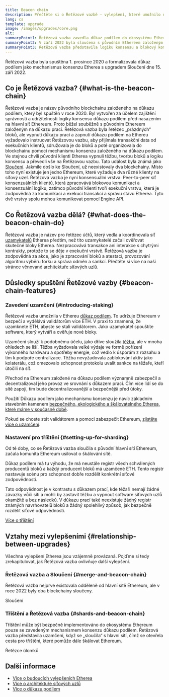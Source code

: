 ```yaml
---
title: Beacon chain
description: Přečtěte si o Řetězové vazbě – vylepšení, které umožnilo důkaz podílem na Ethereu.
lang: cs
template: upgrade
image: /images/upgrades/core.png
alt:
summaryPoint1: Řetězová vazba zavedla důkaz podílem do ekosystému Etherea.
summaryPoint2: V září 2022 byla sloučena s původním Ethereem založeným na důkazu prací.
summaryPoint3: Řetězová vazba představila logiku konsensu a blokový komunikační protokol, který v současné době zabezpečuje Ethereum.
---
```


<UpgradeStatus isShipped dateKey="page-upgrades:page-upgrades-beacon-date">
  Řetězová vazba byla spuštěna 1. prosince 2020 a formalizovala důkaz podílem jako mechanismus konsenzu Etherea s upgradem Sloučení dne 15. září 2022.
</UpgradeStatus>

## Co je Řetězová vazba? {#what-is-the-beacon-chain}

Řetězová vazba je název původního blockchainu založeného na důkazu podílem, který byl spuštěn v roce 2020. Byl vytvořen za účelem zajištění správnosti a udržitelnosti logiky konsensu důkazu podílem před nasazením na hlavní síť Ethereum. Proto běžel souběžně s původním Ethereem založeným na důkazu prací. Řetězová vazba byla řetězec „prázdných“ bloků, ale vypnutí důkazu prací a zapnutí důkazu podílem na Ethereu vyžadovalo instruovat Řetězovou vazbu, aby přijímala transakční data od exekučních klientů, sdružovala je do bloků a poté organizovala do blockchainu pomocí mechanismu konsenzu založeného na důkazu podílem. Ve stejnou chvíli původní klienti Etherea vypnuli těžbu, tvorbu bloků a logiku konsensu a převedli vše na Řetězovou vazbu. Tato událost byla známá jako [Sloučení](/roadmap/merge/). Jakmile došlo ke Sloučení, už neexistovaly dva blockchainy. Místo toho nyní existuje jen jedno Ethereum, které vyžaduje dva různé klienty na síťový uzel. Řetězová vazba je nyní konsensuální vrstva: Peer-to-peer síť konsenzuálních klientů, která zpracovává blokovou komunikaci a konsenzuální logiku, zatímco původní klienti tvoří exekuční vrstvu, která je zodpovědná za komunikaci a exekuci transakcí a správu stavu Etherea. Tyto dvě vrstvy spolu mohou komunikovat pomocí Engine API.

## Co Řetězová vazba dělá? {#what-does-the-beacon-chain-do}

Řetězová vazba je název pro řetězec účtů, který vedla a koordinovala síť [uzamykatelů](/staking/) Etherea předtím, než tito uzamykatelé začali ověřovat skutečné bloky Etherea. Nezpracovává transakce ani interakce s chytrými kontrakty, protože to se děje v exekuční vrstvě. Řetězová vazba je zodpovědná za akce, jako je zpracování bloků a atestací, provozování algoritmu výběru forku a správa odměn a sankcí. Přečtěte si více na naší stránce věnované [architektuře síťových uzlů](/developers/docs/nodes-and-clients/node-architecture/#node-comparison).

## Důsledky spuštění Řetězové vazby {#beacon-chain-features}

### Zavedení uzamčení {#introducing-staking}

Řetězová vazba umožnila v Ethereu [důkaz podílem](/developers/docs/consensus-mechanisms/pos/). To udržuje Ethereum v bezpečí a vydělává validátorům více ETH. V praxi to znamená, že uzamknete ETH, abyste se stali validátorem. Jako uzamykatel spouštíte software, který vytváří a ověřuje nové bloky.

Uzamčení slouží k podobnému účelu, jako dříve sloužila [těžba](/developers/docs/consensus-mechanisms/pow/mining/), ale v mnoha ohledech se liší. Těžba vyžadovala velké výdaje ve formě pořízení výkonného hardwaru a spotřeby energie, což vedlo k úsporám z rozsahu a tím k podpoře centralizace. Těžba nevyžadovala zablokování aktiv jako kolaterálu, což omezovalo schopnost protokolu uvalit sankce na těžaře, kteří útočili na síť.

Přechod na Ethereum založené na důkazu podílem významně zabezpečil a decentralizoval jeho provoz ve srovnání s důkazem prací. Čím více lidí se do sítě zapojí, tím bude decentralizovanější a bezpečnější před útoky.

Použití Důkazu podílem jako mechanismu konsenzu je navíc základním stavebním kamenem [bezpečného, ekologického a škálovatelného Etherea, které máme v současné době](/roadmap/vision/).

<InfoBanner emoji=":money_bag:">
  Pokud se chcete stát validátorem a pomoci zabezpečit Ethereum, <a href="/staking/">zjistěte více o uzamčení</a>.
</InfoBanner>

### Nastavení pro tříštění {#setting-up-for-sharding}

Od té doby, co se Řetězová vazba sloučila s původní hlavní sítí Ethereum, začala komunita Ethereum usilovat o škálování sítě.

Důkaz podílem má tu výhodu, že má neustále registr všech schválených producentů bloků a každý producent bloků má uzamčené ETH. Tento registr nastavuje scénu pro schopnost dobře rozdělit konkrétní síťové zodpovědnosti.

Tato odpovědnost je v kontrastu s důkazem prací, kde těžaři nemají žádné závazky vůči síti a mohli by zastavit těžbu a vypnout software síťových uzlů okamžitě a bez následků. V důkazu prací také neexistuje žádný registr známých navrhovatelů bloků a žádný spolehlivý způsob, jak bezpečně rozdělit síťové odpovědnosti.

[Více o tříštění](/roadmap/danksharding/)

## Vztahy mezi vylepšeními {#relationship-between-upgrades}

Všechna vylepšení Etherea jsou vzájemně provázaná. Pojďme si tedy zrekapitulovat, jak Řetězová vazba ovlivňuje další vylepšení.

### Řetězová vazba a Sloučení {#merge-and-beacon-chain}

Řetězová vazba nejprve existovala odděleně od hlavní sítě Ethereum, ale v roce 2022 byly oba blockchainy sloučeny.

<ButtonLink href="/roadmap/merge/">
  Sloučení
</ButtonLink>

### Tříštění a Řetězová vazba {#shards-and-beacon-chain}

Tříštění může být bezpečně implementováno do ekosystému Ethereum pouze se zavedeným mechanismem konsenzu důkazu podílem. Řetězová vazba představila uzamčení, když se „sloučila“ s hlavní sítí, čímž se otevřela cesta pro tříštění, které pomůže dále škálovat Ethereum.

<ButtonLink href="/roadmap/danksharding/">
  Řetězce úlomků
</ButtonLink>

## Další informace

- [Více o budoucích vylepšeních Etherea](/roadmap/vision)
- [Více o architektuře síťových uzlů](/developers/docs/nodes-and-clients/node-architecture)
- [Více o důkazu podílem](/developers/docs/consensus-mechanisms/pos)
